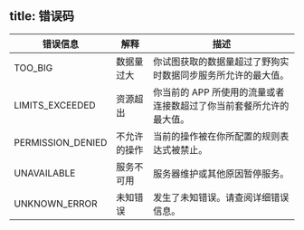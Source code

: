 title:  错误码
---

错误信息	|	解释	|  描述
---- | -------- | ---
TOO_BIG | 数据量过大 | 你试图获取的数据量超过了野狗实时数据同步服务所允许的最大值。	
LIMITS_EXCEEDED | 资源超出 | 你当前的 APP 所使用的流量或者连接数超过了你当前套餐所允许的最大值。
PERMISSION_DENIED | 不允许的操作 | 当前的操作被在你所配置的规则表达式被禁止。 	
UNAVAILABLE | 服务不可用 | 服务器维护或其他原因暂停服务。 	
UNKNOWN_ERROR | 未知错误 | 发生了未知错误。请查阅详细错误信息。	
			
